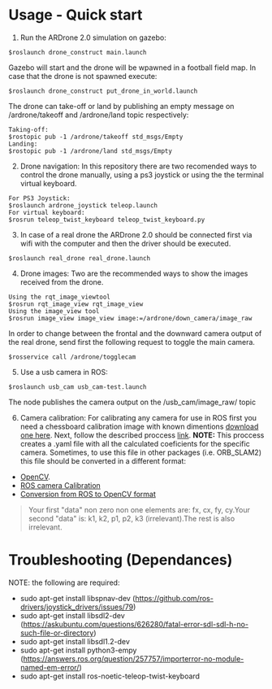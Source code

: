 # Usage - Quick start

1) Run the ARDrone 2.0 simulation on gazebo:
```
$roslaunch drone_construct main.launch
```
Gazebo will start and the drone will be wpawned in a football field map. 
In case that the drone is not spawned execute:
```
$roslaunch drone_construct put_drone_in_world.launch
``` 
The drone can take-off or land by publishing an empty message on /ardrone/takeoff and /ardrone/land topic respectively:
```
Taking-off:
$rostopic pub -1 /ardrone/takeoff std_msgs/Empty
Landing:
$rostopic pub -1 /ardrone/land std_msgs/Empty
```

2) Drone navigation:
In this repository there are two recomended ways to control the drone manually, using a 
ps3 joystick or using the the terminal virtual keyboard.
```
For PS3 Joystick:
$roslaunch ardrone_joystick teleop.launch
For virtual keyboard:
$rosrun teleop_twist_keyboard teleop_twist_keyboard.py 
``` 

3) In case of a real drone the ARDrone 2.0 should be connected first via wifi with the computer and then the  driver should be executed.
```
$roslaunch real_drone real_drone.launch
```

4) Drone images:
Two are the recommended ways to show the images received from the drone.
```
Using the rqt_image_viewtool
$rosrun rqt_image_view rqt_image_view
Using the image_view tool
$rosrun image_view image_view image:=/ardrone/down_camera/image_raw
```
In order to change between the frontal and the downward camera output of the real drone, send first the following request to toggle the main camera.
```
$rosservice call /ardrone/togglecam 
```

5) Use a usb camera in ROS:
```
$roslaunch usb_cam usb_cam-test.launch
```
The node publishes the camera output on the /usb_cam/image_raw/ topic

6) Camera calibration:
For calibrating any camera for use in ROS first you need a chessboard calibration image with known dimentions [download one here](http://wiki.ros.org/camera_calibration/Tutorials/MonocularCalibration?action=AttachFile&do=view&target=check-108.pdf). Next, follow the described proccess [link](http://wiki.ros.org/camera_calibration/Tutorials/MonocularCalibration).
**NOTE:** This proccess creates a .yaml file with all the calculated coeficients for the specific camera. Sometimes, to use this file in other packages (i.e. ORB_SLAM2) this file should be converted in a different format: 
- [OpenCV](https://docs.opencv.org/3.1.0/dc/dbb/tutorial_py_calibration.html). 
- [ROS camera Calibration](http://wiki.ros.org/camera_calibration/Tutorials/MonocularCalibration)
- [Conversion from ROS to OpenCV format](https://github.com/raulmur/ORB_SLAM2/issues/332)
> Your first "data" non zero non one elements are: fx, cx, fy, cy.Your second "data" is: k1, k2, p1, p2, k3 (irrelevant).The rest is also irrelevant.




# Troubleshooting (Dependances)
NOTE: the following are required:

- sudo apt-get install libspnav-dev (https://github.com/ros-drivers/joystick_drivers/issues/79)
- sudo apt-get install libsdl2-dev  (https://askubuntu.com/questions/626280/fatal-error-sdl-sdl-h-no-such-file-or-directory)
- sudo apt-get install libsdl1.2-dev
- sudo apt-get install python3-empy (https://answers.ros.org/question/257757/importerror-no-module-named-em-error/)
- sudo apt-get install ros-noetic-teleop-twist-keyboard
